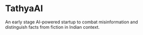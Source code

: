 # TathyaAI
An early stage AI-powered startup to combat misinformation and distinguish facts from fiction in Indian context.
